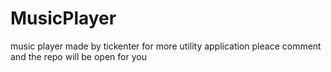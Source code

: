 # MusicPlayer
music player made by tickenter
for more utility application pleace comment and the repo will be open for you
